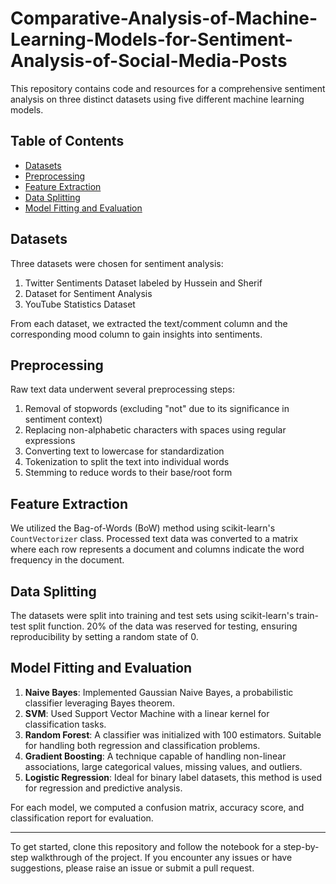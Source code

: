 # Comparative-Analysis-of-Machine-Learning-Models-for-Sentiment-Analysis-of-Social-Media-Posts

This repository contains code and resources for a comprehensive sentiment analysis on three distinct datasets using five different machine learning models.

## Table of Contents
- [Datasets](#datasets)
- [Preprocessing](#preprocessing)
- [Feature Extraction](#feature-extraction)
- [Data Splitting](#data-splitting)
- [Model Fitting and Evaluation](#model-fitting-and-evaluation)

## Datasets

Three datasets were chosen for sentiment analysis:

1. Twitter Sentiments Dataset labeled by Hussein and Sherif
2. Dataset for Sentiment Analysis
3. YouTube Statistics Dataset

From each dataset, we extracted the text/comment column and the corresponding mood column to gain insights into sentiments.

## Preprocessing

Raw text data underwent several preprocessing steps:
1. Removal of stopwords (excluding "not" due to its significance in sentiment context)
2. Replacing non-alphabetic characters with spaces using regular expressions
3. Converting text to lowercase for standardization
4. Tokenization to split the text into individual words
5. Stemming to reduce words to their base/root form

## Feature Extraction

We utilized the Bag-of-Words (BoW) method using scikit-learn's `CountVectorizer` class. Processed text data was converted to a matrix where each row represents a document and columns indicate the word frequency in the document.

## Data Splitting

The datasets were split into training and test sets using scikit-learn's train-test split function. 20% of the data was reserved for testing, ensuring reproducibility by setting a random state of 0.

## Model Fitting and Evaluation

1. **Naive Bayes**: Implemented Gaussian Naive Bayes, a probabilistic classifier leveraging Bayes theorem.
2. **SVM**: Used Support Vector Machine with a linear kernel for classification tasks.
3. **Random Forest**: A classifier was initialized with 100 estimators. Suitable for handling both regression and classification problems.
4. **Gradient Boosting**: A technique capable of handling non-linear associations, large categorical values, missing values, and outliers.
5. **Logistic Regression**: Ideal for binary label datasets, this method is used for regression and predictive analysis.

For each model, we computed a confusion matrix, accuracy score, and classification report for evaluation.

---

To get started, clone this repository and follow the notebook for a step-by-step walkthrough of the project. If you encounter any issues or have suggestions, please raise an issue or submit a pull request.
